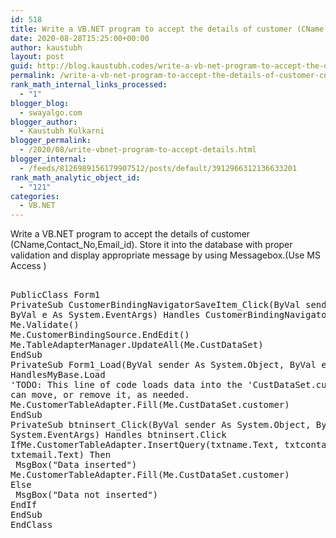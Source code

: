 ```yaml
---
id: 518
title: Write a VB.NET program to accept the details of customer (CName,Contact_No,Email_id). Store it into the database with proper validation and display appropriate message by using Messagebox.(Use MS Access )
date: 2020-08-28T15:25:00+00:00
author: kaustubh
layout: post
guid: http://blog.kaustubh.codes/write-a-vb-net-program-to-accept-the-details-of-customer-cnamecontact_noemail_id-store-it-into-the-database-with-proper-validation-and-display-appropriate-message-by-using-messagebox-use-ms-acce/
permalink: /write-a-vb-net-program-to-accept-the-details-of-customer-cnamecontact_noemail_id-store-it-into-the-database-with-proper-validation-and-display-appropriate-message-by-using-messagebox-use-ms-acce/
rank_math_internal_links_processed:
  - "1"
blogger_blog:
  - swayalgo.com
blogger_author:
  - Kaustubh Kulkarni
blogger_permalink:
  - /2020/08/write-vbnet-program-to-accept-details.html
blogger_internal:
  - /feeds/8126989156179907512/posts/default/3912966312136633201
rank_math_analytic_object_id:
  - "121"
categories:
  - VB.NET
---
```

Write a VB.NET program to accept the details of customer (CName,Contact\_No,Email\_id). Store it into the database with proper validation and display appropriate message by using Messagebox.(Use MS Access ) 

<pre><br />PublicClass Form1<br />PrivateSub CustomerBindingNavigatorSaveItem_Click(ByVal sender As System.Object,<br />ByVal e As System.EventArgs) Handles CustomerBindingNavigatorSaveItem.Click<br />Me.Validate()<br />Me.CustomerBindingSource.EndEdit()<br />Me.TableAdapterManager.UpdateAll(Me.CustDataSet)<br />EndSub<br />PrivateSub Form1_Load(ByVal sender As System.Object, ByVal e As System.EventArgs)<br />HandlesMyBase.Load<br />'TODO: This line of code loads data into the 'CustDataSet.customer' table. You<br />can move, or remove it, as needed.<br />Me.CustomerTableAdapter.Fill(Me.CustDataSet.customer)<br />EndSub<br />PrivateSub btninsert_Click(ByVal sender As System.Object, ByVal e As<br />System.EventArgs) Handles btninsert.Click<br />IfMe.CustomerTableAdapter.InsertQuery(txtname.Text, txtcontact.Text,<br />txtemail.Text) Then<br /> MsgBox("Data inserted")<br />Me.CustomerTableAdapter.Fill(Me.CustDataSet.customer)<br />Else<br /> MsgBox("Data not inserted")<br />EndIf<br />EndSub<br />EndClass<br /></pre>